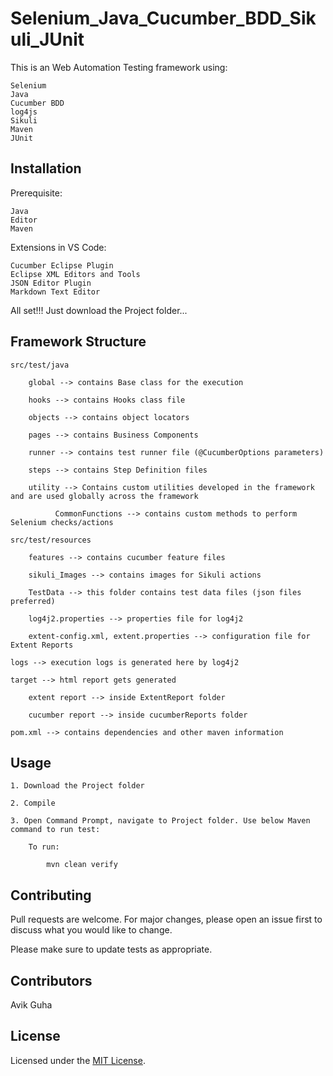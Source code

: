 # Selenium_Java_Cucumber_BDD_Sikuli_JUnit

This is an Web Automation Testing framework using:

	Selenium
	Java
	Cucumber BDD
	log4js
	Sikuli
	Maven
	JUnit

## Installation

Prerequisite:

	Java
	Editor
	Maven

Extensions in VS Code:

	Cucumber Eclipse Plugin
	Eclipse XML Editors and Tools
	JSON Editor Plugin
	Markdown Text Editor

All set!!! Just download the Project folder...

## Framework Structure

	src/test/java
	
		global --> contains Base class for the execution
		
		hooks --> contains Hooks class file
		
		objects --> contains object locators
		
		pages --> contains Business Components
		
		runner --> contains test runner file (@CucumberOptions parameters)
		
		steps --> contains Step Definition files
		
		utility --> Contains custom utilities developed in the framework and are used globally across the framework
		
		      CommonFunctions --> contains custom methods to perform Selenium checks/actions
	
	src/test/resources
	
		features --> contains cucumber feature files
		
		sikuli_Images --> contains images for Sikuli actions
		
		TestData --> this folder contains test data files (json files preferred)
		
		log4j2.properties --> properties file for log4j2
		
		extent-config.xml, extent.properties --> configuration file for Extent Reports
	
	logs --> execution logs is generated here by log4j2
	
	target --> html report gets generated
	
		extent report --> inside ExtentReport folder
		
		cucumber report --> inside cucumberReports folder
	
	pom.xml --> contains dependencies and other maven information

## Usage

	1. Download the Project folder
	
	2. Compile
	
	3. Open Command Prompt, navigate to Project folder. Use below Maven command to run test:
	
		To run:
		
			mvn clean verify

## Contributing

Pull requests are welcome. For major changes, please open an issue first to discuss what you would like to change.

Please make sure to update tests as appropriate.

## Contributors

Avik Guha

## License

Licensed under the [MIT License](LICENSE).
